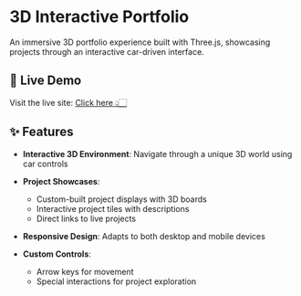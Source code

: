 # 3D Interactive Portfolio

An immersive 3D portfolio experience built with Three.js, showcasing projects through an interactive car-driven interface.

## 🚀 Live Demo

Visit the live site: [Click here 👆🏻](https://vivekwithcar.vercel.app/)

## ✨ Features

- **Interactive 3D Environment**: Navigate through a unique 3D world using car controls

- **Project Showcases**:
   - Custom-built project displays with 3D boards
   - Interactive project tiles with descriptions
   - Direct links to live projects
     
- **Responsive Design**: Adapts to both desktop and mobile devices

- **Custom Controls**:
   - Arrow keys for movement
   - Special interactions for project exploration
